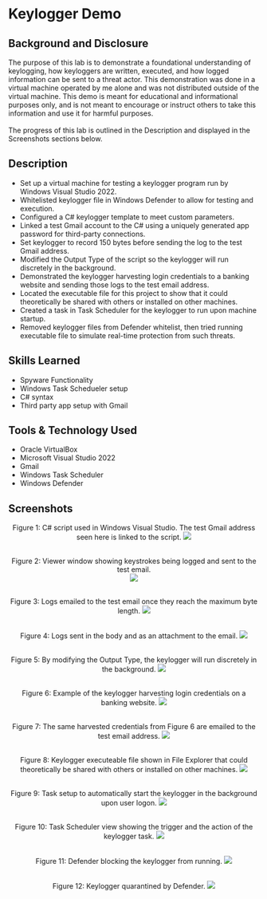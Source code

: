 # Keylogger Demo

## Background and Disclosure
The purpose of this lab is to demonstrate a foundational understanding of keylogging, how keyloggers are written, executed, and how logged information can be sent to a threat actor. This demonstration was done in a virtual machine operated by me alone and was not distributed outside of the virtual machine. This demo is meant for educational and informational purposes only, and is not meant to encourage or instruct others to take this information and use it for harmful purposes.<br />
<br />
The progress of this lab is outlined in the Description and displayed in the Screenshots sections below.

## Description
- Set up a virtual machine for testing a keylogger program run by Windows Visual Studio 2022.
- Whitelisted keylogger file in Windows Defender to allow for testing and execution.
- Configured a C# keylogger template to meet custom parameters.
-	Linked a test Gmail account to the C# using a uniquely generated app password for third-party connections.
-	Set keylogger to record 150 bytes before sending the log to the test Gmail address.
-	Modified the Output Type of the script so the keylogger will run discretely in the background.
-	Demonstrated the keylogger harvesting login credentials to a banking website and sending those logs to the test email address.
-	Located the executable file for this project to show that it could theoretically be shared with others or installed on other machines.
-	Created a task in Task Scheduler for the keylogger to run upon machine startup.
-	Removed keylogger files from Defender whitelist, then tried running executable file to simulate real-time protection from such threats.

## Skills Learned
- Spyware Functionality
- Windows Task Schedueler setup
- C# syntax
- Third party app setup with Gmail

## Tools & Technology Used
- Oracle VirtualBox
- Microsoft Visual Studio 2022
- Gmail
- Windows Task Scheduler
- Windows Defender

## Screenshots

<p align="center">
Figure 1: C# script used in Windows Visual Studio. The test Gmail address seen here is linked to the script. 
<img src="https://github.com/bryanotoole/Project-Pictures/blob/main/Keylogger%20Demo%201.%20C%23%20Script.PNG"/> <br />
<br />
<p align="center">
Figure 2: Viewer window showing keystrokes being logged and sent to the test email. <br/>
<img src="https://github.com/bryanotoole/Project-Pictures/blob/main/Keylogger%20Demo%202.%20Log%20File%20Demo%20Screen.PNG"/> <br />
<br />
<p align="center">
Figure 3: Logs emailed to the test email once they reach the maximum byte length.
<img src="https://github.com/bryanotoole/Project-Pictures/blob/main/Keylogger%20Demo%203.%20Logs%20Sent%20To%20Test%20Email.PNG"/> <br />
<br />
<p align="center">
Figure 4: Logs sent in the body and as an attachment to the email.
<img src="https://github.com/bryanotoole/Project-Pictures/blob/main/Keylogger%20Demo%204.%20Logs%20Sent%20In%20Body%20of%20Email%20And%20As%20Attacment.PNG"/> <br />
<br />
<p align="center">
Figure 5: By modifying the Output Type, the keylogger will run discretely in the background.
<img src="https://github.com/bryanotoole/Project-Pictures/blob/main/Keylogger%20Demo%204.%20Configured%20OutPut%20Type.PNG"/> <br />
<br />
<p align="center">
Figure 6: Example of the keylogger harvesting login credentials on a banking website.
<img src="https://github.com/bryanotoole/Project-Pictures/blob/main/Keylogger%20Demo%206.%20Sample%20Login%20Banking%20Capture.PNG"/> <br />
<br />
<p align="center">
Figure 7: The same harvested credentials from Figure 6 are emailed to the test email address.
<img src="https://github.com/bryanotoole/Project-Pictures/blob/main/Keylogger%20Demo%207.%20Sample%20Credentials%20Sent%20To%20Test%20Email.PNG"/> <br />
<br />
<p align="center">
Figure 8: Keylogger executeable file shown in File Explorer that could theoretically be shared with others or installed on other machines.
<img src="https://github.com/bryanotoole/Project-Pictures/blob/main/Keylogger%20Demo%208.%20Shareable%20File%20With%20Custom%20Code.PNG"/> <br />
<br />
<p align="center">
Figure 9: Task setup to automatically start the keylogger in the background upon user logon.
<img src="https://github.com/bryanotoole/Project-Pictures/blob/main/Keylogger%20Demo%209.%20Task%20Scheduler%20Main%20Page.PNG"/> <br />
<br />
<p align="center">
Figure 10: Task Scheduler view showing the trigger and the action of the keylogger task.
<img src="https://github.com/bryanotoole/Project-Pictures/blob/main/Keylogger%20Demo%2010.%20Task%20Scheduler%20Trigger%20and%20Action.PNG"/> <br />
<br />
<p align="center">
Figure 11: Defender blocking the keylogger from running.
<img src="https://github.com/bryanotoole/Project-Pictures/blob/main/Keylogger%20Demo%2011.%20Defender%20Blocking%20Keylogger%20Execution.PNG"/> <br />
<br />
<p align="center">
Figure 12: Keylogger quarantined by Defender.
<img src="https://github.com/bryanotoole/Project-Pictures/blob/main/Keylogger%20Demo%2012.%20Defender%20Blocked%20Keylogger%20Executeable.PNG"/> <br />
<br />
